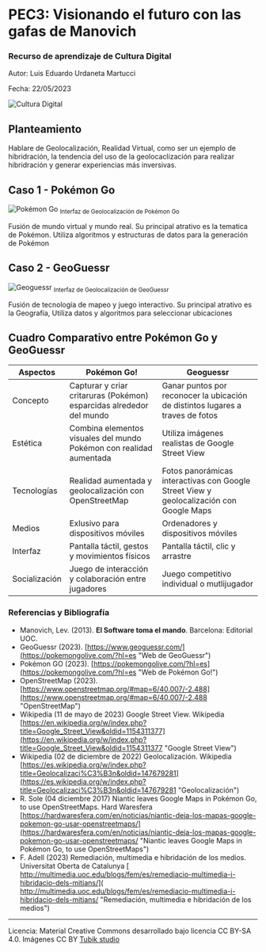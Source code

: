 # PEC3: Visionando el futuro con las gafas de Manovich 

### Recurso de aprendizaje de Cultura Digital 


Autor: Luis Eduardo Urdaneta Martucci


Fecha: 22/05/2023

![Cultura Digital](https://miro.medium.com/max/1400/0*9PyyNvrO2PcD3KuU.png) 



## Planteamiento

Hablare de Geolocalización, Realidad Virtual, como ser un ejemplo de hibridración, la tendencia del uso de la geolocaclización para realizar hibridración y generar experiencias más inversivas.

## Caso 1 - Pokémon Go
![Pokémon Go](https://github.com/LuisEUM/PEC3_Manovich_Reloaded/blob/main//Resources/img/Pokem%C3%B3n%20Go!%20-%20Game%201%20mika-baumeister-aEKwSdX5pJU-unsplash.png) 
<sub>Interfaz de Geolocalización de Pokémon Go</sub>

Fusión de mundo virtual y mundo real. Su principal atrativo es la tematica de Pokémon. Utiliza algoritmos y estructuras de datos para la generación de Pokémon

## Caso 2 - GeoGuessr 
![Geoguessr](https://github.com/LuisEUM/PEC3_Manovich_Reloaded/blob/main/Resources/img/GeoGuessr%20Web%20-%20Modos%20Cl%C3%A1sico%20Ejemplo%202.png) 
<sub>Interfaz de Geolocalización de GeoGuessr</sub>

Fusión de tecnología de mapeo y juego interactivo. Su principal atrativo es la Geografía, Utiliza datos y algoritmos para seleccionar ubicaciones

## Cuadro Comparativo entre Pokémon Go y GeoGuessr 

| Aspectos       | Pokémon Go!                                                          | Geoguessr                                                                                 |
|----------------|----------------------------------------------------------------------|-------------------------------------------------------------------------------------------|
| Concepto       | Capturar y criar critaruras (Pokémon) esparcidas alrededor del mundo | Ganar puntos por reconocer la ubicación de distintos lugares a traves de fotos            |
| Estética       | Combina elementos visuales del mundo Pokémon con realidad aumentada  | Utiliza imágenes realistas de Google Street View                                          |
| Tecnologías    | Realidad aumentada y geolocalización con OpenStreetMap               | Fotos panorámicas interactivas con Google Street View y geolocalización con Google Maps   |
| Medios         | Exlusivo para dispositivos móviles                                   | Ordenadores y dispositivos móviles                                                        |
| Interfaz       | Pantalla táctil, gestos y movimientos físicos                        | Pantalla táctil, clic y arrastre                                                          |
| Socialización  | Juego de interacción y colaboración entre jugadores                  | Juego competitivo individual o mutlijugador                                               |


### Referencias y Bibliografía

* Manovich, Lev. (2013). **El Software toma el mando**. Barcelona: Editorial UOC. 
* GeoGuessr (2023). [https://www.geoguessr.com/](https://pokemongolive.com/?hl=es "Web de GeoGuessr")
* Pokémon GO (2023). [https://pokemongolive.com/?hl=es](https://pokemongolive.com/?hl=es "Web de Pokémon Go!") 
* OpenStreetMap (2023). [https://www.openstreetmap.org/#map=6/40.007/-2.488](https://www.openstreetmap.org/#map=6/40.007/-2.488 "OpenStreetMap")
*  Wikipedia (11 de mayo de 2023) Google Street View. Wikipedia [https://en.wikipedia.org/w/index.php?title=Google_Street_View&oldid=1154311377](https://en.wikipedia.org/w/index.php?title=Google_Street_View&oldid=1154311377 "Google Street View") 
* Wikipedia (02 de diciembre de 2022) Geolocalización. Wikipedia [https://es.wikipedia.org/w/index.php?title=Geolocalizaci%C3%B3n&oldid=147679281](https://es.wikipedia.org/w/index.php?title=Geolocalizaci%C3%B3n&oldid=147679281 "Geolocalización") 
* R. Sole (04 diciembre 2017) Niantic leaves Google Maps in Pokémon Go, to use OpenStreetMaps. Hard Waresfera [https://hardwaresfera.com/en/noticias/niantic-deja-los-mapas-google-pokemon-go-usar-openstreetmaps/](https://hardwaresfera.com/en/noticias/niantic-deja-los-mapas-google-pokemon-go-usar-openstreetmaps/ "Niantic leaves Google Maps in Pokémon Go, to use OpenStreetMaps") 
* F. Adell (2023) Remediación, multimedia e hibridación de los medios. Universitat Oberta de Catalunya [ http://multimedia.uoc.edu/blogs/fem/es/remediacio-multimedia-i-hibridacio-dels-mitjans/]( http://multimedia.uoc.edu/blogs/fem/es/remediacio-multimedia-i-hibridacio-dels-mitjans/ "Remediación, multimedia e hibridación de los medios") 

----

Licencia: Material Creative Commons desarrollado bajo licencia CC BY-SA 4.0. Imágenes CC BY [Tubik studio](https://blog.tubikstudio.com/how-to-create-original-flat-illustrations-designers-tips/) 
